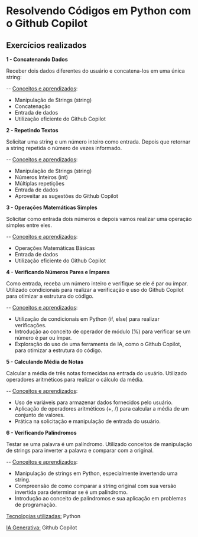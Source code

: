 # Resolvendo Códigos em Python com o Github Copilot
## Exercícios realizados

**1 - Concatenando Dados**

Receber dois dados diferentes do usuário e concatena-los em uma única string:

-- <ins>Conceitos e aprendizados</ins>:
- Manipulação de Strings (string)
- Concatenação
- Entrada de dados
- Utilização eficiente do Github Copilot

**2 - Repetindo Textos**

Solicitar uma string e um número inteiro como entrada. Depois que retornar a string repetida o número de vezes informado.

-- <ins>Conceitos e aprendizados</ins>:
- Manipulação de Strings (string)
- Números Inteiros (int)
- Múltiplas repetições
- Entrada de dados
- Aproveitar as sugestões do Github Copilot

**3 - Operações Matemáticas Simples**

Solicitar como entrada dois números e depois vamos realizar uma operação simples entre eles.

-- <ins>Conceitos e aprendizados</ins>:
- Operações Matemáticas Básicas
- Entrada de dados
- Utilização eficiente do Github Copilot

**4 - Verificando Números Pares e Ímpares**

Como entrada, receba um número inteiro e verifique se ele é par ou ímpar. Utilizado condicionais para realizar a verificação e uso do Github Copilot para otimizar a estrutura do código.

-- <ins>Conceitos e aprendizados</ins>:
- Utilização de condicionais em Python (if, else) para realizar verificações.
- Introdução ao conceito de operador de módulo (%) para verificar se um número é par ou ímpar.
- Exploração do uso de uma ferramenta de IA, como o Github Copilot, para otimizar a estrutura do código.

**5 - Calculando Média de Notas**

Calcular a média de três notas fornecidas na entrada do usuário. Utilizado operadores aritméticos para realizar o cálculo da média.

-- <ins>Conceitos e aprendizados</ins>:
- Uso de variáveis para armazenar dados fornecidos pelo usuário.
- Aplicação de operadores aritméticos (+, /) para calcular a média de um conjunto de valores.
- Prática na solicitação e manipulação de entrada do usuário.

**6 - Verificando Palíndromos**

Testar se uma palavra é um palíndromo. 
Utilizado conceitos de manipulação de strings para inverter a palavra e comparar com a original.

-- <ins>Conceitos e aprendizados</ins>:

- Manipulação de strings em Python, especialmente invertendo uma string.
- Compreensão de como comparar a string original com sua versão invertida para determinar se é um palíndromo.
- Introdução ao conceito de palíndromos e sua aplicação em problemas de programação.

<ins>Tecnologias utilizadas:</ins> Python

<ins>IA Generativa:</ins> Github Copilot
